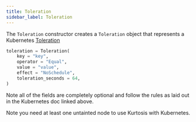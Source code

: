 ```yaml
---
title: Toleration
sidebar_label: Toleration
---
```


The `Toleration` constructor creates a `Toleration` object that represents a Kubernetes [Toleration](https://kubernetes.io/docs/concepts/scheduling-eviction/taint-and-toleration/)

```python
toleration = Toleration(
    key = "key",
    operator = "Equal",
    value = "value",
    effect = "NoSchedule",
    toleration_seconds = 64,
)
```

Note all of the fields are completely optional and follow the rules as laid out in the Kubernetes doc linked above.

Note you need at least one untainted node to use Kurtosis with Kubernetes.

<!--------------- ONLY LINKS BELOW THIS POINT ---------------------->
[service-config]: ./service-config.md